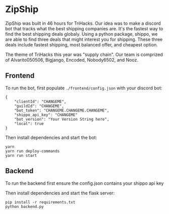 # ZipShip

ZipShip was built in 46 hours for TriHacks. Our idea was to make a discord bot that tracks what the best shipping companies are. It's the fastest way to find the best shipping deals globaly. Using a python package, shippo, we are able to find three deals that might interest you for shipping. These three deals include fastest shipping, most balanced offer, and cheapest option. 

The theme of TriHacks this year was "supply chain". Our team is comprized of Alvarito050506, Bigjango, Encoded, Nobody6502, and Nooz. 

## Frontend
To run the bot, first populate `./frontend/config.json` with your discord bot:

```
{
    "clientId": "CHANGEME",
	"guildId": "CHANGEME",
	"bot_token": "CHANGEME.CHANGEME.CHANGEME",
    "shippo_api_key": "CHANGEME"
	"bot_version": "Your Version String here",
	"local": true
}
```

Then install dependencies and start the bot:
```
yarn
yarn run deploy-commands
yarn run start
```

## Backend

To run the backend first ensure the config.json contains your shippo api key

Then install dependencies and start the flask server:
```
pip install -r requirements.txt
python backend.py
```